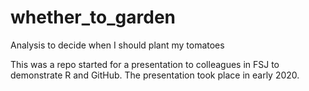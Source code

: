 # whether_to_garden
Analysis to decide when I should plant my tomatoes

This was a repo started for a presentation to colleagues in FSJ to demonstrate R and GitHub. The presentation took place in early 2020.
